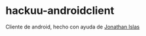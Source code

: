# hackuu-androidclient
Cliente de android, hecho con ayuda de [Jonathan Islas](https://github.com/islas27)
